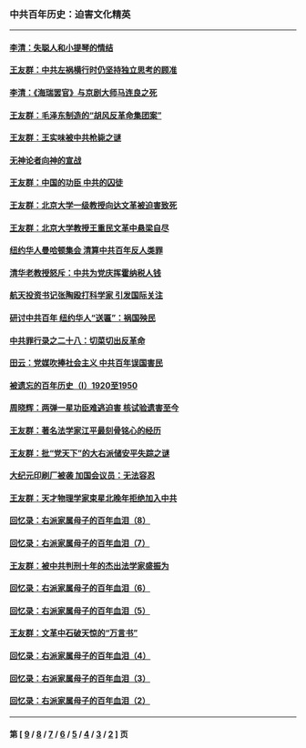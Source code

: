 ### 中共百年历史：迫害文化精英
---
#### [李清：失聪人和小提琴的情结](../../pages/nf1176111/n13459280.md?01210430) 
#### [王友群：中共左祸横行时仍坚持独立思考的顾准](../../pages/nf1176111/n13444722.md?01210430) 
#### [李清：《海瑞罢官》与京剧大师马连良之死](../../pages/nf1176111/n13412316.md?01210430) 
#### [王友群：毛泽东制造的“胡风反革命集团案”](../../pages/nf1176111/n13324909.md?01210430) 
#### [王友群：王实味被中共枪毙之谜](../../pages/nf1176111/n13307502.md?01210430) 
#### [无神论者向神的宣战](../../pages/nf1176111/n13281535.md?01210430) 
#### [王友群：中国的功臣 中共的囚徒](../../pages/nf1176111/n13291790.md?01210430) 
#### [王友群：北京大学一级教授向达文革被迫害致死](../../pages/nf1176111/n13150966.md?01210430) 
#### [王友群：北京大学教授王重民文革中悬梁自尽](../../pages/nf1176111/n13084645.md?01210430) 
#### [纽约华人曼哈顿集会 清算中共百年反人类罪](../../pages/nf1176111/n13084157.md?01210430) 
#### [清华老教授怒斥：中共为党庆挥霍纳税人钱](../../pages/nf1176111/n13071430.md?01210430) 
#### [航天投资书记张陶殴打科学家 引发国际关注](../../pages/nf1176111/n13069132.md?01210430) 
#### [研讨中共百年 纽约华人“送匾”：祸国殃民](../../pages/nf1176111/n13057367.md?01210430) 
#### [中共罪行录之二十八：切菜切出反革命](../../pages/nf1176111/n13030600.md?01210430) 
#### [田云：党媒吹捧社会主义 中共百年误国害民](../../pages/nf1176111/n13006682.md?01210430) 
#### [被遗忘的百年历史（I）1920至1950](../../pages/nf1176111/n12986411.md?01210430) 
#### [周晓辉：两弹一星功臣难逃迫害 核试验遗害至今](../../pages/nf1176111/n12974997.md?01210430) 
#### [王友群：著名法学家江平最刻骨铭心的经历](../../pages/nf1176111/n12970787.md?01210430) 
#### [王友群：批“党天下”的大右派储安平失踪之谜](../../pages/nf1176111/n12954229.md?01210430) 
#### [大纪元印刷厂被袭 加国会议员：无法容忍](../../pages/nf1176111/n12883028.md?01210430) 
#### [王友群：天才物理学家束星北晚年拒绝加入中共](../../pages/nf1176111/n12792913.md?01210430) 
#### [回忆录：右派家属母子的百年血泪（8）](../../pages/nf1176111/n12706196.md?01210430) 
#### [回忆录：右派家属母子的百年血泪（7）](../../pages/nf1176111/n12706191.md?01210430) 
#### [王友群：被中共判刑十年的杰出法学家盛振为](../../pages/nf1176111/n12706141.md?01210430) 
#### [回忆录：右派家属母子的百年血泪（6）](../../pages/nf1176111/n12698863.md?01210430) 
#### [回忆录：右派家属母子的百年血泪（5）](../../pages/nf1176111/n12692515.md?01210430) 
#### [王友群：文革中石破天惊的“万言书”](../../pages/nf1176111/n12690994.md?01210430) 
#### [回忆录：右派家属母子的百年血泪（4）](../../pages/nf1176111/n12686410.md?01210430) 
#### [回忆录：右派家属母子的百年血泪（3）](../../pages/nf1176111/n12683820.md?01210430) 
#### [回忆录：右派家属母子的百年血泪（2）](../../pages/nf1176111/n12679738.md?01210430) 

---
#### 第 [ [9](./9.md?01210430) / [8](./8.md?01210430) / [7](./7.md?01210430) / [6](./6.md?01210430) / [5](./5.md?01210430) / [4](./4.md?01210430) / [3](./3.md?01210430) / [2](./2.md?01210430) ] 页
